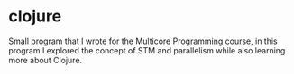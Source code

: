 # clojure
Small program that I wrote for the Multicore Programming course, in this program I explored the concept of STM and parallelism while also learning more about Clojure.
